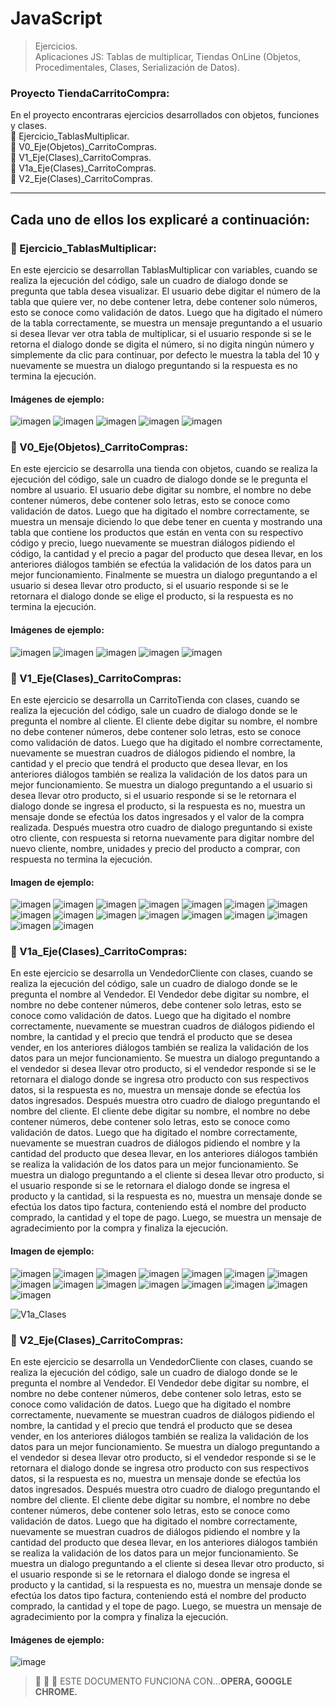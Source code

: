 # JavaScript
> Ejercicios. </br>
> Aplicaciones JS: Tablas de multiplicar, Tiendas OnLine (Objetos, Procedimentales, Clases, Serialización de Datos). 

</p>

### Proyecto TiendaCarritoCompra: 
En el proyecto encontraras ejercicios desarrollados con objetos, 
funciones y clases.  </br>
:memo: Ejercicio_TablasMultiplicar. </br>
:memo: V0_Eje(Objetos)_CarritoCompras. </br>
:memo: V1_Eje(Clases)_CarritoCompras. </br>
:memo: V1a_Eje(Clases)_CarritoCompras. </br>
:memo: V2_Eje(Clases)_CarritoCompras. </br>
____________________________________________________________________________________________________

## Cada uno de ellos los explicaré a continuación: 
### :memo: Ejercicio_TablasMultiplicar:
En este ejercicio se desarrollan TablasMultiplicar con variables, cuando se realiza la ejecución del código, sale un cuadro
de dialogo donde se pregunta que tabla desea visualizar. El usuario debe digitar el número de la tabla que quiere ver, no debe contener letra, debe
contener solo números, esto se conoce como validación de datos.
Luego que ha digitado el número de la tabla correctamente, se muestra un mensaje preguntando a el usuario si desea llevar ver otra tabla de multiplicar, si el usuario responde si se le retorna 
el dialogo donde se digita el número, si no digita ningún número y simplemente da clic para continuar, por defecto le muestra 
la tabla del 10 y nuevamente se muestra un dialogo preguntando si la respuesta es no termina la ejecución.
#### Imágenes de ejemplo:
![imagen](https://user-images.githubusercontent.com/101747799/176983049-bf14d87f-37dd-476c-ab8a-fb9c59d6f32b.png)
![imagen](https://user-images.githubusercontent.com/101747799/176983078-4beef4ba-d01e-489d-a327-83602c1c1103.png)
![imagen](https://user-images.githubusercontent.com/101747799/176983104-2a66713f-813c-4e5d-8393-c748951d1483.png)
![imagen](https://user-images.githubusercontent.com/101747799/176983141-4c03df27-22d1-4264-b8f6-ad5723507d24.png)
![imagen](https://user-images.githubusercontent.com/101747799/176983162-80e88841-5ea4-45b5-9f25-3cc35032010d.png)


### :memo: V0_Eje(Objetos)_CarritoCompras:
En este ejercicio se desarrolla una tienda con objetos, cuando se realiza la ejecución del código, sale un cuadro
de dialogo donde se le pregunta el nombre al usuario. El usuario debe digitar su nombre, el nombre no debe contener números, debe
contener solo letras, esto se conoce como validación de datos.
Luego que ha digitado el nombre correctamente, se muestra un mensaje diciendo lo que debe tener en cuenta y mostrando una tabla 
que contiene los productos que están en venta con su respectivo código y precio, luego nuevamente se muestran diálogos pidiendo el 
código, la cantidad y el precio a pagar del producto que desea llevar, en los anteriores diálogos también se 
efectúa la validación de los datos para un mejor funcionamiento.
Finalmente se muestra un dialogo preguntando a el usuario si desea llevar otro producto, si el usuario responde si se le retornara 
el dialogo donde se elige el producto, si la respuesta es no termina la ejecución.
#### Imágenes de ejemplo:
![imagen](https://user-images.githubusercontent.com/101747799/176983256-9b3aa9fd-92d3-4802-985e-1440145f179b.png)
![imagen](https://user-images.githubusercontent.com/101747799/176983270-93a0cde8-bc22-48df-8828-36bf4a0c0437.png)
![imagen](https://user-images.githubusercontent.com/101747799/176983278-e0783a41-09ae-4484-b094-8f7c4b10cd23.png)
![imagen](https://user-images.githubusercontent.com/101747799/176983286-195a2b95-3e00-455b-9fb7-b927ee65f6ed.png)
![imagen](https://user-images.githubusercontent.com/101747799/176983302-0940a263-5020-4447-9c9e-4efd1b9db321.png)


### :memo: V1_Eje(Clases)_CarritoCompras:
En este ejercicio se desarrolla un CarritoTienda con clases, cuando se realiza la ejecución del código, sale un cuadro
de dialogo donde se le pregunta el nombre al cliente. El cliente debe digitar su nombre, el nombre no debe contener números, debe
contener solo letras, esto se conoce como validación de datos.
Luego que ha digitado el nombre correctamente, nuevamente se muestran cuadros de diálogos pidiendo el 
nombre, la cantidad y el precio que tendrá el producto que desea llevar, en los anteriores diálogos también se 
realiza la validación de los datos para un mejor funcionamiento.
Se muestra un dialogo preguntando a el usuario si desea llevar otro producto, si el usuario responde si se le retornara 
el dialogo donde se ingresa el producto, si la respuesta es no, muestra
un mensaje donde se efectúa los datos ingresados y 
el valor de la compra realizada. Después muestra otro cuadro de dialogo preguntando si existe otro cliente, con respuesta si 
retorna nuevamente para digitar nombre del nuevo cliente, nombre, unidades y precio del producto a comprar, con respuesta no termina la ejecución.
#### Imagen de ejemplo:
![imagen](https://user-images.githubusercontent.com/101747799/176983377-914bde09-a942-42e5-b074-c4502c0034fb.png)
![imagen](https://user-images.githubusercontent.com/101747799/176983387-d50f1114-5693-4773-befc-61549948b63a.png)
![imagen](https://user-images.githubusercontent.com/101747799/176983393-7fa36553-6db5-495c-a481-354fcb848b37.png)
![imagen](https://user-images.githubusercontent.com/101747799/176983412-2cc87005-46dc-4d00-80fa-93e7b9ff32f1.png)
![imagen](https://user-images.githubusercontent.com/101747799/176983418-423216a4-9b26-4ff3-be76-1f32de0337c4.png)
![imagen](https://user-images.githubusercontent.com/101747799/176983438-81c70ee6-bbd9-44f1-9282-d2be1f93ddbb.png)
![imagen](https://user-images.githubusercontent.com/101747799/176983453-e5c686ab-5738-456e-8f6c-338a5cc830e0.png)
![imagen](https://user-images.githubusercontent.com/101747799/176983468-5a28fb2d-4c1b-40e6-bf0f-25190721d293.png)
![imagen](https://user-images.githubusercontent.com/101747799/176983480-c1930621-a664-4e51-92ab-6248820ea790.png)
![imagen](https://user-images.githubusercontent.com/101747799/176983605-d1097816-735c-456d-954d-881894dcbb68.png)
![imagen](https://user-images.githubusercontent.com/101747799/176983629-c72b354e-1ccf-4997-ad9c-31e70dd6b62b.png)
![imagen](https://user-images.githubusercontent.com/101747799/176983670-a972cfa1-3b4b-4568-8f6e-f188e4790d7c.png)
![imagen](https://user-images.githubusercontent.com/101747799/176983677-39f4ec36-5136-428d-b470-6cad2eaeee68.png)
![imagen](https://user-images.githubusercontent.com/101747799/176983690-d58d8e38-c3c1-48dd-a18c-40184e76a479.png)
![imagen](https://user-images.githubusercontent.com/101747799/176983703-c9030d62-1708-427d-ac29-91187150aead.png)
![imagen](https://user-images.githubusercontent.com/101747799/176983815-4f7878ef-8e19-4f6d-88be-0411a7602358.png)


### :memo: V1a_Eje(Clases)_CarritoCompras:
En este ejercicio se desarrolla un VendedorCliente con clases, cuando se realiza la ejecución del código, sale un cuadro
de dialogo donde se le pregunta el nombre al Vendedor. El Vendedor debe digitar su nombre, el nombre no debe contener números, debe
contener solo letras, esto se conoce como validación de datos.
Luego que ha digitado el nombre correctamente, nuevamente se muestran cuadros de diálogos pidiendo el 
nombre, la cantidad y el precio que tendrá el producto que se desea vender, en los anteriores diálogos también se 
realiza la validación de los datos para un mejor funcionamiento.
Se muestra un dialogo preguntando a el vendedor si desea llevar otro producto, si el vendedor responde si se le retornara 
el dialogo donde se ingresa otro producto con sus respectivos datos, si la respuesta es no, muestra un mensaje donde se efectúa los datos ingresados.
Después muestra otro cuadro de dialogo preguntando el nombre del cliente. El cliente debe digitar su nombre, el nombre no debe contener números, debe
contener solo letras, esto se conoce como validación de datos.
Luego que ha digitado el nombre correctamente, nuevamente se muestran cuadros de diálogos pidiendo el 
nombre y la cantidad del producto que desea llevar, en los anteriores diálogos también se 
realiza la validación de los datos para un mejor funcionamiento.
Se muestra un dialogo preguntando a el cliente si desea llevar otro producto, si el usuario responde si se le retornara 
el dialogo donde se ingresa el producto y la cantidad, si la respuesta es no, muestra un mensaje donde se efectúa los datos tipo factura, 
conteniendo está el nombre del producto comprado, la cantidad y el tope de pago. Luego, se muestra un mensaje de agradecimiento por la compra y finaliza la ejecución.
#### Imagen de ejemplo:
![imagen](https://user-images.githubusercontent.com/101747799/176983915-4dd21c6b-20ff-4b9b-b98f-076566b321e1.png)
![imagen](https://user-images.githubusercontent.com/101747799/176983973-b4b0cea5-59a4-4c0f-861c-7955b27cfbeb.png)
![imagen](https://user-images.githubusercontent.com/101747799/176983987-1028ff48-5942-42a2-a387-3ed793fee273.png)
![imagen](https://user-images.githubusercontent.com/101747799/176984009-d3fd55ca-be8d-4d38-9f81-5acf4011393f.png)
![imagen](https://user-images.githubusercontent.com/101747799/176984027-8e2428b3-490e-4ab6-8060-7b3b7adce246.png)
![imagen](https://user-images.githubusercontent.com/101747799/176984042-dfc0f6c7-59a2-4fca-ba20-70eac4219014.png)
![imagen](https://user-images.githubusercontent.com/101747799/176984051-e52878f1-cd86-4d44-909b-8428326a0ce1.png)
![imagen](https://user-images.githubusercontent.com/101747799/176984073-4be8af7b-95f0-4912-b9cd-a8bf4302d65e.png)
![imagen](https://user-images.githubusercontent.com/101747799/176984088-d6c117c7-f944-49d6-811c-cab4ed2a79b5.png)
![imagen](https://user-images.githubusercontent.com/101747799/176984094-e3e5a68a-6df2-4038-a1f6-b11e0bd5067b.png)
![imagen](https://user-images.githubusercontent.com/101747799/176984106-c9fb7ca9-74d8-43f8-996b-0ef974984173.png)
![imagen](https://user-images.githubusercontent.com/101747799/176984117-7e5be7aa-a537-4bed-8247-9f097a335095.png)
![imagen](https://user-images.githubusercontent.com/101747799/176984133-868b42c8-6267-4950-9a4a-6a3eb7cf03ed.png)
![imagen](https://user-images.githubusercontent.com/101747799/176984143-cabc3082-a75b-4f07-97b7-a1110616fb72.png)
![imagen](https://user-images.githubusercontent.com/101747799/176984156-8e442959-7d03-4769-93f3-90d6ef617224.png)

![V1a_Clases](https://user-images.githubusercontent.com/101747799/176572667-33aa8778-2462-4455-a3eb-f118661c224e.png)


### :memo: V2_Eje(Clases)_CarritoCompras:
En este ejercicio se desarrolla un VendedorCliente con clases, cuando se realiza la ejecución del código, sale un cuadro
de dialogo donde se le pregunta el nombre al Vendedor. El Vendedor debe digitar su nombre, el nombre no debe contener números, debe
contener solo letras, esto se conoce como validación de datos.
Luego que ha digitado el nombre correctamente, nuevamente se muestran cuadros de diálogos pidiendo el 
nombre, la cantidad y el precio que tendrá el producto que se desea vender, en los anteriores diálogos también se 
realiza la validación de los datos para un mejor funcionamiento.
Se muestra un dialogo preguntando a el vendedor si desea llevar otro producto, si el vendedor responde si se le retornara 
el dialogo donde se ingresa otro producto con sus respectivos datos, si la respuesta es no, muestra un mensaje donde se efectúa los datos ingresados.
Después muestra otro cuadro de dialogo preguntando el nombre del cliente. El cliente debe digitar su nombre, el nombre no debe contener números, debe
contener solo letras, esto se conoce como validación de datos.
Luego que ha digitado el nombre correctamente, nuevamente se muestran cuadros de diálogos pidiendo el 
nombre y la cantidad del producto que desea llevar, en los anteriores diálogos también se 
realiza la validación de los datos para un mejor funcionamiento.
Se muestra un dialogo preguntando a el cliente si desea llevar otro producto, si el usuario responde si se le retornara 
el dialogo donde se ingresa el producto y la cantidad, si la respuesta es no, muestra un mensaje donde se efectúa los datos tipo factura, 
conteniendo está el nombre del producto comprado, la cantidad y el tope de pago. Luego, se muestra un mensaje de agradecimiento por la compra y finaliza la ejecución.
#### Imágenes de ejemplo:
![image](https://user-images.githubusercontent.com/101747799/176960761-012b8bae-1377-447a-aae3-b9cd9d7e5d72.png)

<p> </p>


> :memo: :memo: :memo: ESTE DOCUMENTO FUNCIONA CON...**OPERA, GOOGLE CHROME.**
